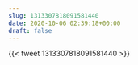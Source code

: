 ```yaml
---
slug: 1313307818091581440
date: 2020-10-06 02:39:18+00:00
draft: false
---
```


{{< tweet 1313307818091581440 >}}

